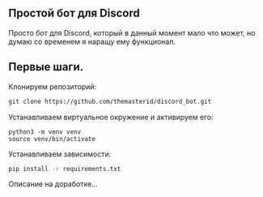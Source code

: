 ## Простой бот для Discord

Просто бот для Discord, который в данный момент мало что может, но думаю со временем я наращу ему функционал.

## Первые шаги.

Клонируем репозиторий:

```bash
git clone https://github.com/themasterid/discord_bot.git
```
Устанавливаем виртуальное окружение и активируем его:
```
python3 -m venv venv
source venv/bin/activate
```
Устанавливаем зависимости:
```bash
pip install -r requirements.txt
```

Описание на доработке...